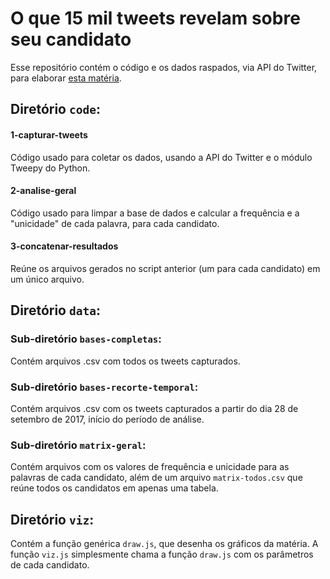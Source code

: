 # O que 15 mil tweets revelam sobre seu candidato

Esse repositório contém o código e os dados raspados, via API do Twitter, para elaborar [esta matéria](http://infograficos.estadao.com.br/politica/eleicoes/2018/o-que-15-mil-tweets-revelam-sobre-seu-candidato/).

## Diretório `code`:

#### 1-capturar-tweets
Código usado para coletar os dados, usando a API do Twitter e o módulo Tweepy do Python.

#### 2-analise-geral
Código usado para limpar a base de dados e calcular a frequência e a "unicidade" de cada palavra, para cada candidato.

#### 3-concatenar-resultados
Reúne os arquivos gerados no script anterior (um para cada candidato) em um único arquivo.

## Diretório `data`:

### Sub-diretório `bases-completas`:
Contém arquivos .csv com todos os tweets capturados.

### Sub-diretório `bases-recorte-temporal`:
Contém arquivos .csv com os tweets capturados a partir do dia 28 de setembro de 2017, início do período de análise.

### Sub-diretório `matrix-geral`:
Contém arquivos com os valores de frequência e unicidade para as palavras de cada candidato, além de um arquivo `matrix-todos.csv` que reúne todos os candidatos em apenas uma tabela.

## Diretório `viz`:
Contém a função genérica `draw.js`, que desenha os gráficos da matéria. A função `viz.js` simplesmente chama a função `draw.js` com os parâmetros de cada candidato. 